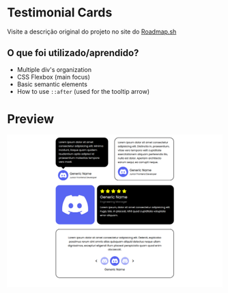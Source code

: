 # Testimonial Cards

Visite a descrição original do projeto no site do [Roadmap.sh](https://roadmap.sh/projects/testimonial-cards)

## O que foi utilizado/aprendido?

- Multiple div's organization
- CSS Flexbox (main focus)
- Basic semantic elements
- How to use `::after` (used for the tooltip arrow)

# Preview

![Preview](https://raw.githubusercontent.com/olucaxx/roadmap.sh-frontend/main/screenshots/testimonial-cards.png)